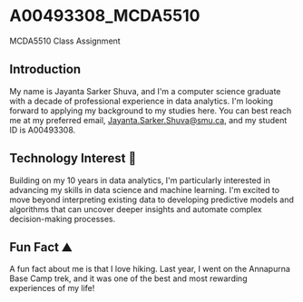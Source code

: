 # A00493308_MCDA5510
MCDA5510 Class Assignment

## Introduction
My name is Jayanta Sarker Shuva, and I'm a computer science graduate with a decade of professional experience in data analytics. I'm looking forward to applying my background to my studies here. You can best reach me at my preferred email, Jayanta.Sarker.Shuva@smu.ca, and my student ID is A00493308.


## Technology Interest 🧠
Building on my 10 years in data analytics, I'm particularly interested in advancing my skills in data science and machine learning. I'm excited to move beyond interpreting existing data to developing predictive models and algorithms that can uncover deeper insights and automate complex decision-making processes.

## Fun Fact ⛰️
A fun fact about me is that I love hiking. Last year, I went on the Annapurna Base Camp trek, and it was one of the best and most rewarding experiences of my life!
